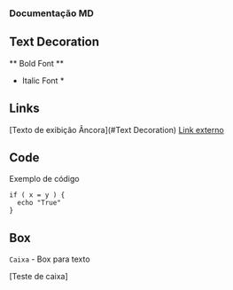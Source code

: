 ### Documentação MD

Text Decoration
---------------

** Bold Font **
* Italic Font *

Links
-----

[Texto de exibição Âncora](#Text Decoration)
[Link externo](http://google.com)

Code
----

Exemplo de código
```console
if ( x = y ) {
  echo "True"
}
```

Box
---

`Caixa` - Box para texto

[Teste de caixa]





